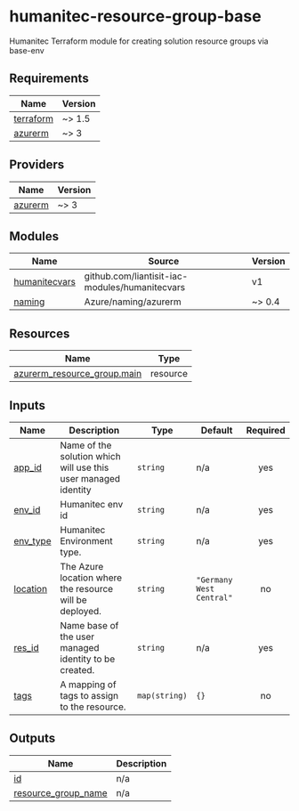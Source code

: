 # humanitec-resource-group-base
Humanitec Terraform module for creating solution resource groups via base-env

<!-- BEGIN_TF_DOCS -->
## Requirements

| Name | Version |
|------|---------|
| <a name="requirement_terraform"></a> [terraform](#requirement\_terraform) | ~> 1.5 |
| <a name="requirement_azurerm"></a> [azurerm](#requirement\_azurerm) | ~> 3 |

## Providers

| Name | Version |
|------|---------|
| <a name="provider_azurerm"></a> [azurerm](#provider\_azurerm) | ~> 3 |

## Modules

| Name | Source | Version |
|------|--------|---------|
| <a name="module_humanitecvars"></a> [humanitecvars](#module\_humanitecvars) | github.com/liantisit-iac-modules/humanitecvars | v1 |
| <a name="module_naming"></a> [naming](#module\_naming) | Azure/naming/azurerm | ~> 0.4 |

## Resources

| Name | Type |
|------|------|
| [azurerm_resource_group.main](https://registry.terraform.io/providers/hashicorp/azurerm/latest/docs/resources/resource_group) | resource |

## Inputs

| Name | Description | Type | Default | Required |
|------|-------------|------|---------|:--------:|
| <a name="input_app_id"></a> [app\_id](#input\_app\_id) | Name of the solution which will use this user managed identity | `string` | n/a | yes |
| <a name="input_env_id"></a> [env\_id](#input\_env\_id) | Humanitec env id | `string` | n/a | yes |
| <a name="input_env_type"></a> [env\_type](#input\_env\_type) | Humanitec Environment type. | `string` | n/a | yes |
| <a name="input_location"></a> [location](#input\_location) | The Azure location where the resource will be deployed. | `string` | `"Germany West Central"` | no |
| <a name="input_res_id"></a> [res\_id](#input\_res\_id) | Name base of the user managed identity to be created. | `string` | n/a | yes |
| <a name="input_tags"></a> [tags](#input\_tags) | A mapping of tags to assign to the resource. | `map(string)` | `{}` | no |

## Outputs

| Name | Description |
|------|-------------|
| <a name="output_id"></a> [id](#output\_id) | n/a |
| <a name="output_resource_group_name"></a> [resource\_group\_name](#output\_resource\_group\_name) | n/a |
<!-- END_TF_DOCS -->